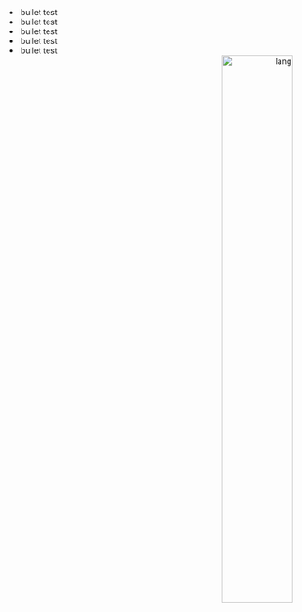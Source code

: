 <div overflow=hidden>
  <div align=left display=flex>
    <li>bullet test</li>
    <li>bullet test</li>
    <li>bullet test</li>
    <li>bullet test</li>
    <li>bullet test</li>
  </div>

  <div align=right display=flex>
    <img width="50%" alt="lang" src="https://github-readme-stats.vercel.app/api/top-langs/?username=nunopenim&count_private=true&layout=compact&hide_border=true&langs_count=10" />
  </div>
</div>
